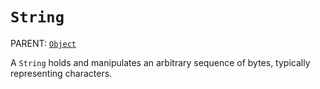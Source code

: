 `String`
========

PARENT: [`Object`](../object)

A `String` holds and manipulates an arbitrary sequence of bytes, typically
representing characters.

